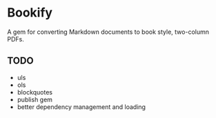 # Bookify

A gem for converting Markdown documents to book style, two-column PDFs.

## TODO
* uls
* ols
* blockquotes
* publish gem
* better dependency management and loading
